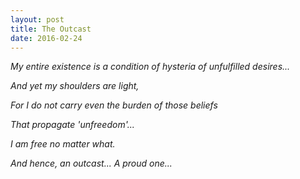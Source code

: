 ```yaml
---
layout: post
title: The Outcast 
date: 2016-02-24
---
```

*My entire existence is a condition of hysteria of unfulfilled desires...*

*And yet my shoulders are light,*

*For I do not carry even the burden of those beliefs*

*That propagate 'unfreedom'...*

*I am free no matter what.*

*And hence, an outcast... A proud one...*
